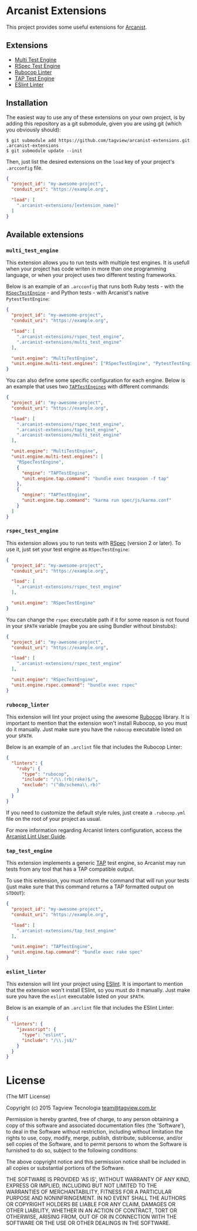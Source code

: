 # Arcanist Extensions

This project provides some useful extensions for [Arcanist](https://github.com/phacility/arcanist).

## Extensions

- [Multi Test Engine](#multi_test_engine)
- [RSpec Test Engine](#rspec_test_engine)
- [Rubocop Linter](#rubocop_linter)
- [TAP Test Engine](#tap_test_engine)
- [ESlint Linter](#eslint_linter)

## Installation

The easiest way to use any of these extensions on your own project, is by adding this repository as a git submodule, given you are using git (which you obviously should):

```
$ git submodule add https://github.com/tagview/arcanist-extensions.git .arcanist-extensions
$ git submodule update --init
```

Then, just list the desired extensions on the `load` key of your project's `.arcconfig` file.

```json
{
  "project_id": "my-awesome-project",
  "conduit_uri": "https://example.org",

  "load": [
    ".arcanist-extensions/[extension_name]"
  ]
}
```

## Available extensions

### `multi_test_engine`

This extension allows you to run tests with multiple test engines. It is usefull when your project has code writen in more than one programming language, or when your project uses two different testing frameworks.

Below is an example of an `.arcconfig` that runs both Ruby tests - with the [`RSpecTestEngine`](#rspec_test_engine) - and Python tests - with Arcanist's native `PytestTestEngine`:

```json
{
  "project_id": "my-awesome-project",
  "conduit_uri": "https://example.org",

  "load": [
    ".arcanist-extensions/rspec_test_engine",
    ".arcanist-extensions/multi_test_engine"
  ],

  "unit.engine": "MultiTestEngine",
  "unit.engine.multi-test.engines": ["RSpecTestEngine", "PytestTestEngine"]
}
```

You can also define some specific configuration for each engine. Below is an example that uses two [`TAPTestEngines`](#tap_test_engines) with different commands:

```json
{
  "project_id": "my-awesome-project",
  "conduit_uri": "https://example.org",

  "load": [
    ".arcanist-extensions/rspec_test_engine",
    ".arcanist-extensions/tap_test_engine",
    ".arcanist-extensions/multi_test_engine"
  ],

  "unit.engine": "MultiTestEngine",
  "unit.engine.multi-test.engines": [
    "RSpecTestEngine",
    {
      "engine": "TAPTestEngine",
      "unit.engine.tap.command": "bundle exec teaspoon -f tap"
    },
    {
      "engine": "TAPTestEngine",
      "unit.engine.tap.command": "karma run spec/js/karma.conf"
    }
  ]
}
```

### `rspec_test_engine`

This extension allows you to run tests with [RSpec](http://rspec.info/) (version 2 or later). To use it, just set your test engine as `RSpecTestEngine`:

```json
{
  "project_id": "my-awesome-project",
  "conduit_uri": "https://example.org",

  "load": [
    ".arcanist-extensions/rspec_test_engine"
  ],

  "unit.engine": "RSpecTestEngine"
}
```

You can change the `rspec` executable path if it for some reason is not found in your `$PATH` variable (maybe you are using Bundler without binstubs):

```json
{
  "project_id": "my-awesome-project",
  "conduit_uri": "https://example.org",

  "load": [
    ".arcanist-extensions/rspec_test_engine"
  ],

  "unit.engine": "RSpecTestEngine",
  "unit.engine.rspec.command": "bundle exec rspec"
}
```

### `rubocop_linter`

This extension will lint your project using the awesome [Rubocop](https://github.com/bbatsov/rubocop) library. It is important to mention that the extension won't install Rubocop, so you must do it manually. Just make sure you have the `rubocop` executable listed on your `$PATH`.

Below is an example of an `.arclint` file that includes the Rubocop Linter:

```json
{
  "linters": {
    "ruby": {
      "type": "rubocop",
      "include": "/\\.(rb|rake)$/",
      "exclude": "(^db/schema\\.rb)"
    }
  }
}
```

If you need to customize the default style rules, just create a `.rubocop.yml` file on the root of your project as usual.

For more information regarding Arcanist linters configuration, access the [Arcanist Lint User Guide](https://secure.phabricator.com/book/phabricator/article/arcanist_lint/).

### `tap_test_engine`

This extension implements a generic [TAP](http://testanything.org/) test engine, so Arcanist may run tests from any tool that has a TAP compatible output.

To use this extension, you must inform the command that will run your tests (just make sure that this command returns a TAP formatted output on `STDOUT`):

```json
{
  "project_id": "my-awesome-project",
  "conduit_uri": "https://example.org",

  "load": [
    ".arcanist-extensions/tap_test_engine"
  ],

  "unit.engine": "TAPTestEngine",
  "unit.engine.tap.command": "bundle exec rake spec"
}
```

### `eslint_linter`

This extension will lint your project using [ESlint](http://eslint.org). It is important to mention that the extension won't install ESlint, so you must do it manually. Just make sure you have the `eslint` executable listed on your `$PATH`.

Below is an example of an `.arclint` file that includes the ESlint Linter:

```json
{
  "linters": {
    "javascript": {
      "type": "eslint",
      "include": "/\\.js$/"
    }
  }
}
```

# License

(The MIT License)

Copyright (c) 2015 Tagview Tecnologia <team@tagview.com.br>

Permission is hereby granted, free of charge, to any person obtaining
a copy of this software and associated documentation files (the
'Software'), to deal in the Software without restriction, including
without limitation the rights to use, copy, modify, merge, publish,
distribute, sublicense, and/or sell copies of the Software, and to
permit persons to whom the Software is furnished to do so, subject to
the following conditions:

The above copyright notice and this permission notice shall be
included in all copies or substantial portions of the Software.

THE SOFTWARE IS PROVIDED 'AS IS', WITHOUT WARRANTY OF ANY KIND,
EXPRESS OR IMPLIED, INCLUDING BUT NOT LIMITED TO THE WARRANTIES OF
MERCHANTABILITY, FITNESS FOR A PARTICULAR PURPOSE AND NONINFRINGEMENT.
IN NO EVENT SHALL THE AUTHORS OR COPYRIGHT HOLDERS BE LIABLE FOR ANY
CLAIM, DAMAGES OR OTHER LIABILITY, WHETHER IN AN ACTION OF CONTRACT,
TORT OR OTHERWISE, ARISING FROM, OUT OF OR IN CONNECTION WITH THE
SOFTWARE OR THE USE OR OTHER DEALINGS IN THE SOFTWARE.
